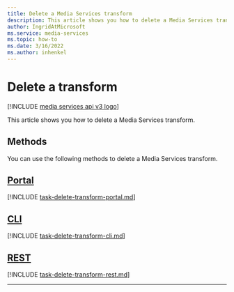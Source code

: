 ```yaml
---
title: Delete a Media Services transform
description: This article shows you how to delete a Media Services transform.
author: IngridAtMicrosoft
ms.service: media-services
ms.topic: how-to
ms.date: 3/16/2022
ms.author: inhenkel
---
```


# Delete a transform

[!INCLUDE [media services api v3 logo](./includes/v3-hr.md)]

This article shows you how to delete a Media Services transform.

## Methods

You can use the following methods to delete a Media Services transform.

## [Portal](#tab/portal/)

[!INCLUDE [task-delete-transform-portal.md](./includes/task-delete-transform-portal.md)]

## [CLI](#tab/cli/)

[!INCLUDE [task-delete-transform-cli.md](./includes/task-delete-transform-cli.md)]

## [REST](#tab/rest/)

[!INCLUDE [task-delete-transform-rest.md](./includes/task-delete-transform-rest.md)]

---
